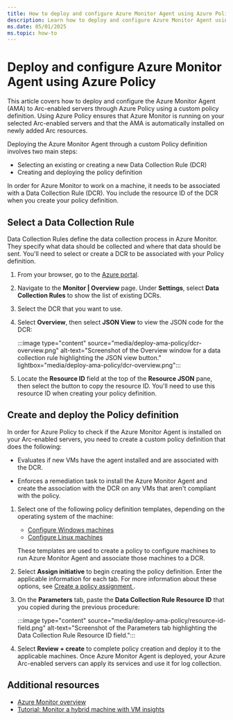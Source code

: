 ```yaml
---
title: How to deploy and configure Azure Monitor Agent using Azure Policy
description: Learn how to deploy and configure Azure Monitor Agent using Azure Policy.
ms.date: 05/01/2025
ms.topic: how-to
---
```


# Deploy and configure Azure Monitor Agent using Azure Policy

This article covers how to deploy and configure the Azure Monitor Agent (AMA) to Arc-enabled servers through Azure Policy using a custom policy definition. Using Azure Policy ensures that Azure Monitor is running on your selected Arc-enabled servers and that the AMA is automatically installed on newly added Arc resources.

Deploying the Azure Monitor Agent through a custom Policy definition involves two main steps:

- Selecting an existing or creating a new Data Collection Rule (DCR)
- Creating and deploying the policy definition

In order for Azure Monitor to work on a machine, it needs to be associated with a Data Collection Rule (DCR). You include the resource ID of the DCR when you create your policy definition.

## Select a Data Collection Rule

Data Collection Rules define the data collection process in Azure Monitor. They specify what data should be collected and where that data should be sent. You'll need to select or create a DCR to be associated with your Policy definition.

1. From your browser, go to the [Azure portal](https://portal.azure.com).

1. Navigate to the **Monitor | Overview** page. Under **Settings**, select **Data Collection Rules** to show the list of existing DCRs.

1. Select the DCR that you want to use.

1. Select **Overview**, then select **JSON View** to view the JSON code for the DCR:

    :::image type="content" source="media/deploy-ama-policy/dcr-overview.png" alt-text="Screenshot of the Overview window for a data collection rule highlighting the JSON view button." lightbox="media/deploy-ama-policy/dcr-overview.png":::

1. Locate the **Resource ID** field at the top of the **Resource JSON** pane, then select the button to copy the resource ID. You'll need to use this resource ID when creating your policy definition.

## Create and deploy the Policy definition

In order for Azure Policy to check if the Azure Monitor Agent is installed on your Arc-enabled servers, you need to create a custom policy definition that does the following:

- Evaluates if new VMs have the agent installed and are associated with the DCR.

- Enforces a remediation task to install the Azure Monitor Agent and create the association with the DCR on any VMs that aren't compliant with the policy.

1. Select one of the following policy definition templates, depending on the operating system of the machine:
    - [Configure Windows machines](https://portal.azure.com/#view/Microsoft_Azure_Policy/InitiativeDetail.ReactView/id/%2Fproviders%2FMicrosoft.Authorization%2FpolicySetDefinitions%2F9575b8b7-78ab-4281-b53b-d3c1ace2260b/scopes/undefined)
    - [Configure Linux machines](https://portal.azure.com/#view/Microsoft_Azure_Policy/InitiativeDetail.ReactView/id/%2Fproviders%2FMicrosoft.Authorization%2FpolicySetDefinitions%2F118f04da-0375-44d1-84e3-0fd9e1849403/scopes/undefined)

    These templates are used to create a policy to configure machines to run Azure Monitor Agent and associate those machines to a DCR.

1. Select **Assign initiative** to begin creating the policy definition. Enter the applicable information for each tab. For more information about these options, see [Create a policy assignment ](/azure/governance/policy/assign-policy-portal#assign-a-policy-initiative).

1. On the **Parameters** tab, paste the **Data Collection Rule Resource ID** that you copied during the previous procedure:

    :::image type="content" source="media/deploy-ama-policy/resource-id-field.png" alt-text="Screenshot of the Parameters tab highlighting the Data Collection Rule Resource ID field.":::

1. Select **Review + create** to complete policy creation and deploy it to the applicable machines. Once Azure Monitor Agent is deployed, your Azure Arc-enabled servers can apply its services and use it for log collection.

## Additional resources

- [Azure Monitor overview](/azure/azure-monitor/overview)
- [Tutorial: Monitor a hybrid machine with VM insights](learn/tutorial-enable-vm-insights.md)
